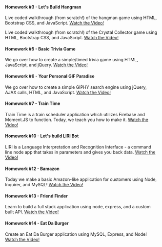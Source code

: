 
#### Homework #3 - Let's Build Hangman

Live coded walkthrough (from scratch!) of the hangman game using HTML, Bootstrap CSS, and JavaScript. 
[Watch the Video!](https://youtu.be/cgdmOR15cn4)

Live coded walkthrough (from scratch!) of the Crystal Collector game using HTML, Bootstrap CSS, and JavaScript.
[Watch the Video!](https://youtu.be/ki36iUBbCDY)

#### Homework #5 - Basic Trivia Game

We go over how to create a simple/timed trivia game using HTML, JavaScript, and jQuery.
[Watch the Video!](https://www.youtube.com/watch?v=3eWhkc_u5rE)

#### Homework #6 - Your Personal GIF Paradise

We go over how to create a simple GIPHY search engine using jQuery, AJAX calls, HTML, and JavaScript.
[Watch the Video!](https://www.youtube.com/watch?v=V67yKAonLa4)

#### Homework #7 - Train Time
Train Time is a train scheduler application which utilizes Firebase and Moment.JS to function. Today, we teach you how to make it.
[Watch the Video!](https://www.youtube.com/watch?v=Dz5iKzwHi0k&index=9)


#### Homework #10 - Let's build LIRI Bot

LIRI is a Language Interpretation and Recognition Interface - a command line node app that takes in parameters and gives you back data.
[Watch the Video!](https://www.youtube.com/watch?v=1-k08YfQbec)

#### Homework #12 - Bamazon

Today we make a basic Amazon-like application for customers using Node, Inquirer, and MySQL!
[Watch the Video!](https://www.youtube.com/watch?v=oouxVn14qyk)

#### Homework #13 - Friend Finder

Learn to build a full stack application using node, express, and a custom built API.
[Watch the Video!](https://www.youtube.com/watch?v=1mS5w2KOdcQ)

#### Homework #14 - Eat Da Burger

Create an Eat Da Burger application using MySQL, Express, and Node!
[Watch the Video!](https://www.youtube.com/watch?v=pieNMQU3oDw)